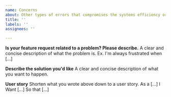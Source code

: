 ```yaml
---
name: Concerns
about: Other types of errors that compromises the systems efficiency or usability.
title: ''
labels: ''
assignees: ''

---
```


**Is your feature request related to a problem? Please describe.**
A clear and concise description of what the problem is. Ex. I'm always frustrated when [...]

**Describe the solution you'd like**
A clear and concise description of what you want to happen.

**User story**
Shorten what you wrote above down to a user story.
As a [...]
I Want [...]
So that [...]
